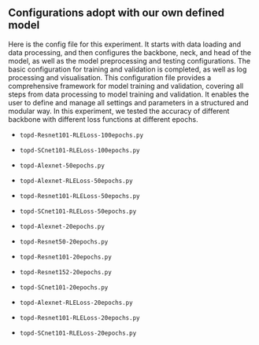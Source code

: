 ## Configurations adopt with our own defined model
Here is the config file for this experiment.
It starts with data loading and data processing, and then configures the backbone, neck, and head of the model, as well as the model preprocessing and testing configurations. The basic configuration for training and validation is completed, as well as log processing and visualisation. This configuration file provides a comprehensive framework for model training and validation, covering all steps from data processing to model training and validation. It enables the user to define and manage all settings and parameters in a structured and modular way.
In this experiment, we tested the accuracy of different backbone with different loss functions at different epochs.

- `topd-Resnet101-RLELoss-100epochs.py`
- `topd-SCnet101-RLELoss-100epochs.py`

- `topd-Alexnet-50epochs.py`
- `topd-Alexnet-RLELoss-50epochs.py`
- `topd-Resnet101-RLELoss-50epochs.py`
- `topd-SCnet101-RLELoss-50epochs.py`

- `topd-Alexnet-20epochs.py`
- `topd-Resnet50-20epochs.py`
- `topd-Resnet101-20epochs.py`
- `topd-Resnet152-20epochs.py`
- `topd-SCnet101-20epochs.py`
- `topd-Alexnet-RLELoss-20epochs.py`
- `topd-Resnet101-RLELoss-20epochs.py`
- `topd-SCnet101-RLELoss-20epochs.py`
